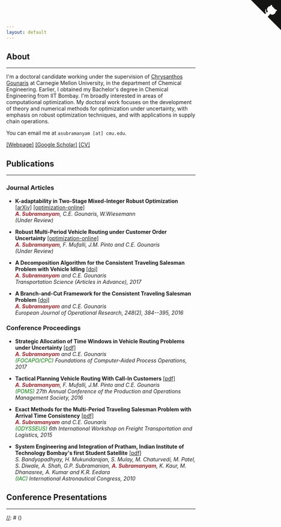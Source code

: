 ```yaml
---
layout: default
---
```


[//]: # (<img style="float: right;" src="http://www.andrew.cmu.edu/user/asubram2/picture.jpg" alt="Me" style="width: 480px;"/>)

## About
---

I'm a doctoral candidate working under the supervision of [Chrysanthos Gounaris](https://www.cmu.edu/cheme/people/faculty/chrysanthos-e-gounaris.html) at Carnegie Mellon University, in the department of Chemical Engineering. Earlier, I obtained my Bachelor's degree in Chemical Engineering from IIT Bombay. I'm broadly interested in areas of computational optimization. My doctoral work focuses on the development of theory and numerical methods for optimization under uncertainty, with emphasis on robust optimization techniques, and with applications in supply chain operations.

You can email me at `asubramanyam [at] cmu.edu`.

[[Webpage]](http://www.andrew.cmu.edu/user/asubram2/) [[Google Scholar]](https://scholar.google.com/citations?user=yDf5WlEAAAAJ&hl=en) [[CV]](http://www.andrew.cmu.edu/user/asubram2/cv.pdf)

## Publications
---

### Journal Articles 

* **K-adaptability in Two-Stage Mixed-Integer Robust Optimization**
[[arXiv]](https://arxiv.org/abs/1706.07097)
[[optimization-online]](http://www.optimization-online.org/DB_HTML/2017/06/6093.html)  
 _**<span style="color:#A5252A">A. Subramanyam</span>**, C.E. Gounaris, W.Wiesemann_  
 _(Under Review)_

* **Robust Multi-Period Vehicle Routing under Customer Order Uncertainty**
[[optimization-online]](http://www.optimization-online.org/DB_HTML/2017/04/5947.html)  
 _**<span style="color:#A5252A">A. Subramanyam</span>**, F. Mufalli, J.M. Pinto and C.E. Gounaris_  
 _(Under Review)_

* **A Decomposition Algorithm for the Consistent Traveling Salesman Problem with Vehicle Idling**
[[doi]](https://doi.org/10.1287/trsc.2017.0741)  
 _**<span style="color:#A5252A">A. Subramanyam</span>** and C.E. Gounaris_  
 _Transportation Science (Articles in Advance), 2017_

* **A Branch-and-Cut Framework for the Consistent Traveling Salesman Problem**
[[doi]](https://doi.org/10.1016/j.ejor.2015.07.030)  
 _**<span style="color:#A5252A">A. Subramanyam</span>** and C.E. Gounaris_  
 _European Journal of Operational Research, 248(2), 384--395, 2016_

### Conference Proceedings

* **Strategic Allocation of Time Windows in Vehicle Routing Problems under Uncertainty**
[[pdf]](http://folk.ntnu.no/skoge/prost/proceedings/focapo-cpc-2017/FOCAPO-CPC%202017%20Contributed%20Papers/62_FOCAPO_Contributed.pdf)  
 _**<span style="color:#A5252A">A. Subramanyam</span>** and C.E. Gounaris_  
 _<span style="color:green">(FOCAPO/CPC)</span> Foundations of Computer-Aided Process Operations, 2017_

* **Tactical Planning Vehicle Routing With Call-In Customers**
[[pdf]](https://www.pomsmeetings.org/ConfProceedings/065/Full%20Papers/Final%20Full%20Papers/065-1815.pdf)  
 _**<span style="color:#A5252A">A. Subramanyam</span>**, F. Mufalli, J.M. Pinto and C.E. Gounaris_  
 _<span style="color:green">(POMS)</span> 27th Annual Conference of the Production and Operations Management Society, 2016_

* **Exact Methods for the Multi-Period Traveling Salesman Problem with Arrival Time Consistency**
[[pdf]](http://homepages.laas.fr/njozefow/odysseus2015.pdf)  
 _**<span style="color:#A5252A">A. Subramanyam</span>** and C.E. Gounaris_  
 _<span style="color:green">(ODYSSEUS)</span> 6th International Workshop on Freight Transportation and Logistics, 2015_

* **System Engineering and Integration of Pratham, Indian Institute of Technology Bombay's first Student Satellite**
[[pdf]](http://www.aero.iitb.ac.in/pratham/otherdocs/IAC-10.B4.1.8.pdf)  
 _S. Bandyopadhyay, H. Mukundarajan, S. Mulay, M. Chaturvedi, M. Patel, S. Diwale, A. Shah, G.P. Subramanian, **<span style="color:#A5252A">A. Subramanyam</span>**, K. Kaur, M. Dhanasree, A. Kumar and K.R. Eedara_  
 _<span style="color:green">(IAC)</span> International Astronautical Congress, 2010_



## Conference Presentations
---



[//]: # (<a href="https://github.com/chibicode/solo" class="github-corner"><svg width="80" height="80" viewBox="0 0 250 250" style="fill:#151513; color:#fff; position: absolute; top: 0; border: 0; right: 0;"><path d="M0,0 L115,115 L130,115 L142,142 L250,250 L250,0 Z"></path><path d="M128.3,109.0 C113.8,99.7 119.0,89.6 119.0,89.6 C122.0,82.7 120.5,78.6 120.5,78.6 C119.2,72.0 123.4,76.3 123.4,76.3 C127.3,80.9 125.5,87.3 125.5,87.3 C122.9,97.6 130.6,101.9 134.4,103.2" fill="currentColor" style="transform-origin: 130px 106px;" class="octo-arm"></path><path d="M115.0,115.0 C114.9,115.1 118.7,116.5 119.8,115.4 L133.7,101.6 C136.9,99.2 139.9,98.4 142.2,98.6 C133.8,88.0 127.5,74.4 143.8,58.0 C148.5,53.4 154.0,51.2 159.7,51.0 C160.3,49.4 163.2,43.6 171.4,40.1 C171.4,40.1 176.1,42.5 178.8,56.2 C183.1,58.6 187.2,61.8 190.9,65.4 C194.5,69.0 197.7,73.2 200.1,77.6 C213.8,80.2 216.3,84.9 216.3,84.9 C212.7,93.1 206.9,96.0 205.4,96.6 C205.1,102.4 203.0,107.8 198.3,112.5 C181.9,128.9 168.3,122.5 157.7,114.1 C157.9,116.9 156.7,120.9 152.7,124.9 L141.0,136.5 C139.8,137.7 141.6,141.9 141.8,141.8 Z" fill="currentColor" class="octo-body"></path></svg></a><style>.github-corner:hover .octo-arm{animation:octocat-wave 560ms ease-in-out}@keyframes octocat-wave{0%,100%{transform:rotate(0)}20%,60%{transform:rotate(-25deg)}40%,80%{transform:rotate(10deg)}}@media (max-width:500px){.github-corner:hover .octo-arm{animation:none}.github-corner .octo-arm{animation:octocat-wave 560ms ease-in-out}}</style>)

